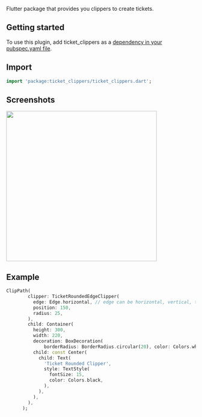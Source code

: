 Flutter package that provides you clippers to create tickets.

## Getting started

To use this plugin, add ticket_clippers as a [dependency in your pubspec.yaml file](https://flutter.io/docs/development/packages-and-plugins/using-packages).

## Import

```dart
import 'package:ticket_clippers/ticket_clippers.dart';
```

## Screenshots
 <img src="https://github.com/NouzNoushad/ticket_clippers/main/ticket_clippers.jpg" width="400em" />

## Example

```dart
ClipPath(
        clipper: TicketRoundedEdgeClipper(
          edge: Edge.horizontal, // edge can be horizontal, vertical, top, left, right, bottom and all.
          position: 150,
          radius: 25,
        ),
        child: Container(
          height: 300,
          width: 220,
          decoration: BoxDecoration(
              borderRadius: BorderRadius.circular(20), color: Colors.white),
          child: const Center(
            child: Text(
              'Ticket Rounded Clipper',
              style: TextStyle(
                fontSize: 15,
                color: Colors.black,
              ),
            ),
          ),
        ),
      );
```